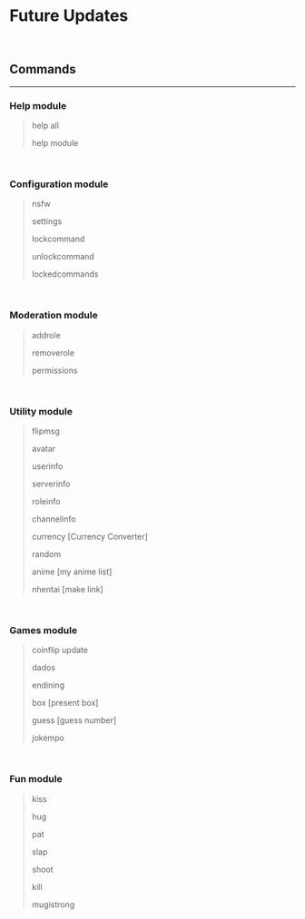 # Future Updates

&nbsp;

## Commands

***

### Help module

> help all
>
> help module

&nbsp;

### Configuration module

> nsfw
>
> settings
>
> lockcommand
>
> unlockcommand
>
> lockedcommands

&nbsp;

### Moderation module

> addrole
>
> removerole
>
> permissions

&nbsp;

### Utility module

> flipmsg
>
> avatar
>
> userinfo
>
> serverinfo
>
> roleinfo
>
> channelinfo
>
> currency [Currency Converter]
>
> random
>
> anime [my anime list]
>
> nhentai [make link]

&nbsp;

### Games module

> coinflip update
>
> dados
>
> endining
>
> box [present box]
>
> guess [guess number]
>
> jokempo

&nbsp;

### Fun module

> kiss
>
> hug
>
> pat
>
> slap
>
> shoot
>
> kill
>
> mugistrong
